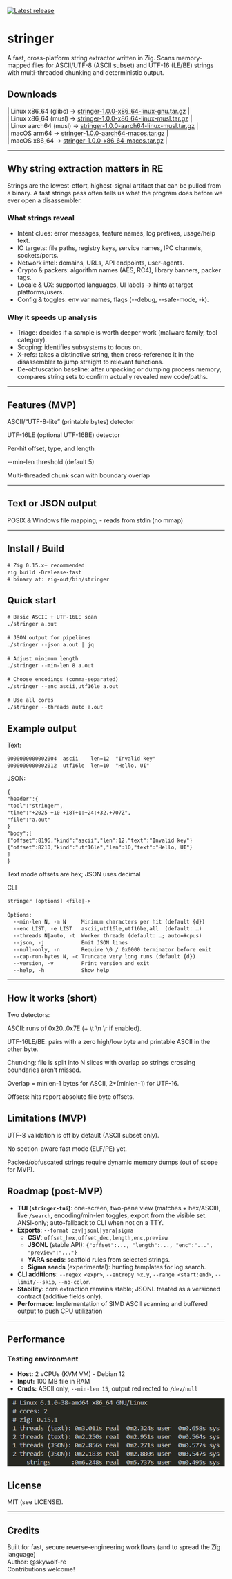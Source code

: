 [![Latest release](https://img.shields.io/github/v/release/Skywolf-re/stringer?sort=semver)](https://github.com/Skywolf-re/stringer/releases)
# stringer

A fast, cross-platform string extractor written in Zig. Scans memory-mapped files for ASCII/UTF-8 (ASCII subset) and UTF-16 (LE/BE) strings with multi-threaded chunking and deterministic output.

## Downloads

| Linux x86_64 (glibc) -> [stringer-1.0.0-x86_64-linux-gnu.tar.gz](https://github.com/Skywolf-re/stringer/releases/latest/download/stringer-1.0.0-x86_64-linux-gnu.tar.gz) |  
| Linux x86_64 (musl) -> [stringer-1.0.0-x86_64-linux-musl.tar.gz](https://github.com/Skywolf-re/stringer/releases/latest/download/stringer-1.0.0-x86_64-linux-musl.tar.gz) |  
| Linux aarch64 (musl) -> [stringer-1.0.0-aarch64-linux-musl.tar.gz](https://github.com/Skywolf-re/stringer/releases/latest/download/stringer-1.0.0-aarch64-linux-musl.tar.gz) |  
| macOS arm64 -> [stringer-1.0.0-aarch64-macos.tar.gz](https://github.com/Skywolf-re/stringer/releases/latest/download/stringer-1.0.0-aarch64-macos.tar.gz) |  
| macOS x86_64 -> [stringer-1.0.0-x86_64-macos.tar.gz](https://github.com/Skywolf-re/stringer/releases/latest/download/stringer-1.0.0-x86_64-macos.tar.gz) |  

--- 

## Why string extraction matters in RE

Strings are the lowest-effort, highest-signal artifact that can be pulled from a binary. A fast strings pass often tells us what the program does before we ever open a disassembler.

### What strings reveal

- Intent clues: error messages, feature names, log prefixes, usage/help text.
- IO targets: file paths, registry keys, service names, IPC channels, sockets/ports.
- Network intel: domains, URLs, API endpoints, user-agents.
- Crypto & packers: algorithm names (AES, RC4), library banners, packer tags.
- Locale & UX: supported languages, UI labels → hints at target platforms/users.
- Config & toggles: env var names, flags (--debug, --safe-mode, -k).

### Why it speeds up analysis

- Triage: decides if a sample is worth deeper work (malware family, tool category).
- Scoping: identifies subsystems to focus on.
- X-refs: takes a distinctive string, then cross-reference it in the disassembler to jump straight to relevant functions.
- De-obfuscation baseline: after unpacking or dumping process memory, compares string sets to confirm actually revealed new code/paths.

---

## Features (MVP)

ASCII/“UTF-8-lite” (printable bytes) detector

UTF-16LE (optional UTF-16BE) detector

Per-hit offset, type, and length

--min-len threshold (default 5)

Multi-threaded chunk scan with boundary overlap

---

## Text or JSON output

POSIX & Windows file mapping; - reads from stdin (no mmap)

---

## Install / Build
```
# Zig 0.15.x+ recommended
zig build -Drelease-fast
# binary at: zig-out/bin/stringer
```

## Quick start
```
# Basic ASCII + UTF-16LE scan
./stringer a.out

# JSON output for pipelines
./stringer --json a.out | jq

# Adjust minimum length
./stringer --min-len 8 a.out

# Choose encodings (comma-separated)
./stringer --enc ascii,utf16le a.out

# Use all cores
./stringer --threads auto a.out
```

## Example output

Text:

```
0000000000002004  ascii    len=12  "Invalid key"
0000000000002012  utf16le  len=10  "Hello, UI"
```

JSON:

```
{
"header":{
"tool":"stringer",
"time":"+2025-+10-+18T+1:+24:+32.+707Z",
"file":"a.out"
}
"body":[
{"offset":8196,"kind":"ascii","len":12,"text":"Invalid key"}
{"offset":8210,"kind":"utf16le","len":10,"text":"Hello, UI"}
]
}
```

Text mode offsets are hex; JSON uses decimal  

CLI
```
stringer [options] <file|->

Options:
  --min-len N, -m N     Minimum characters per hit (default {d})
  --enc LIST, -e LIST   ascii,utf16le,utf16be,all  (default: …)
  --threads N|auto, -t  Worker threads (default: …; auto=#cpus)
  --json, -j            Emit JSON lines
  --null-only, -n       Require \0 / 0x0000 terminator before emit
  --cap-run-bytes N, -c Truncate very long runs (default {d})
  --version, -v         Print version and exit
  --help, -h            Show help
```

---

## How it works (short)

Two detectors:

ASCII: runs of 0x20..0x7E (+ \t \n \r if enabled).

UTF-16LE/BE: pairs with a zero high/low byte and printable ASCII in the other byte.

Chunking: file is split into N slices with overlap so strings crossing boundaries aren’t missed.

Overlap = minlen-1 bytes for ASCII, 2*(minlen-1) for UTF-16.

Offsets: hits report absolute file byte offsets.

## Limitations (MVP)

UTF-8 validation is off by default (ASCII subset only).

No section-aware fast mode (ELF/PE) yet.

Packed/obfuscated strings require dynamic memory dumps (out of scope for MVP).  

## Roadmap (post-MVP)  

- **TUI (`stringer-tui`)**: one-screen, two-pane view (matches + hex/ASCII), live `/search`, encoding/min-len toggles, export from the visible set. ANSI-only; auto-fallback to CLI when not on a TTY.  
- **Exports**: `--format csv|jsonl|yara|sigma`  
  - **CSV**: `offset_hex,offset_dec,length,enc,preview`  
  - **JSONL** (stable API): `{"offset":..., "length":..., "enc":"...", "preview":"..."}`  
  - **YARA seeds**: scaffold rules from selected strings.  
  - **Sigma seeds** (experimental): hunting templates for log search.  
- **CLI additions**: `--regex <expr>`, `--entropy >x.y`, `--range <start:end>`, `--limit/--skip`, `--no-color`.  
- **Stability**: core extraction remains stable; JSONL treated as a versioned contract (additive fields only).  
- **Performace**: Implementation of SIMD ASCII scanning and buffered output to push CPU utilization  

--- 

## Performance

### Testing environment  

- **Host:** 2 vCPUs (KVM VM) - Debian 12  
- **Input:** 100 MB file in RAM
- **Cmds:** ASCII only, `--min-len 15`, output redirected to `/dev/null`

![performance](docs/images/perf_comparison.png)

## License

MIT (see LICENSE).  

---

## Credits

Built for fast, secure reverse-engineering workflows (and to spread the Zig language)   
Author: @skywolf-re  
Contributions welcome!
